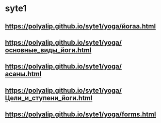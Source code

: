 # syte1
## https://polyalip.github.io/syte1/yoga/йогаа.html
## https://polyalip.github.io/syte1/yoga/основные_виды_йоги.html
## https://polyalip.github.io/syte1/yoga/асаны.html
## https://polyalip.github.io/syte1/yoga/Цели_и_ступени_йоги.html
## https://polyalip.github.io/syte1/yoga/forms.html
